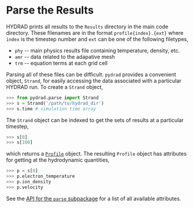# Parse the Results
HYDRAD prints all results to the `Results` directory in the main code directory. These filenames are in the format `profile{index}.{ext}` where `index` is the timestep number and `ext` can be one of the following filetypes,

* `phy` -- main physics results file containing temperature, density, etc.
* `amr` -- data related to the adapative mesh
* `trm` -- equation terms at each grid cell

Parsing all of these files can be difficult. `pydrad` provides a convenient object, `Strand`, for easily accessing the data associated with a particular HYDRAD run. To create a `Strand` object,

```python
>>> from pydrad.parse import Strand
>>> s = Strand('/path/to/hydrad_dir')
>>> s.time # simulation time array
```

The `Strand` object can be indexed to get the sets of results at a particular timestep,

```python
>>> s[0]
>>> s[100]
```

which returns a [`Profile`](api/parse.md) object. The resulting `Profile` object has attributes for getting at the hydrodynamic quantities,

```python
>>> p = s[0]
>>> p.electron_temperature
>>> p.ion_density
>>> p.velocity
```

See the [API for the `parse` subpackage](api/parse.md) for a list of all available attributes.